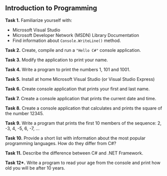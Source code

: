 ## Introduction to Programming

**Task 1.** Familiarize yourself with:
 * Microsoft Visual Studio
 * Microsoft Developer Network (MSDN) Library Documentation
 * Find information about `Console.WriteLine()` method.

**Task 2.** Create, compile and run a `"Hello C#"` console application.

**Task 3.** Modify the application to print your name.

**Task 4.** Write a program to print the numbers 1, 101 and 1001.

**Task 5.** Install at home Microsoft Visual Studio (or Visual Studio Express)

**Task 6.** Create console application that prints your first and last name.

**Task 7.** Create a console application that prints the current date and time.

**Task 8.** Create a console application that calculates and prints the square of the number 12345.

**Task 9.** Write a program that prints the first 10 members of the sequence: 2, -3, 4, -5, 6, -7, ...

**Task 10.** Provide a short list with information about the most popular programming languages. How do they differ from C#?

**Task 11.** Describe the difference between C# and .NET Framework.

**Task 12\*.** Write a program to read your age from the console and print how old you will be after 10 years.
